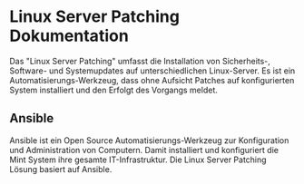 # Linux Server Patching Dokumentation

Das "Linux Server Patching" umfasst die Installation von Sicherheits-, Software- und Systemupdates auf unterschiedlichen Linux-Server. Es ist ein Automatisierungs-Werkzeug, dass ohne Aufsicht Patches auf konfigurierten System installiert und den Erfolgt des Vorgangs meldet.

## Ansible

Ansible ist ein Open Source Automatisierungs-Werkzeug zur Konfiguration und Administration von Computern. Damit installiert und konfiguriert die Mint System ihre gesamte IT-Infrastruktur. Die Linux Server Patching Lösung basiert auf Ansible.



